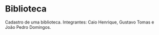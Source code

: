 # Biblioteca
Cadastro de uma biblioteca.
Integrantes: Caio Henrique, Gustavo Tomas e João Pedro Domingos.
